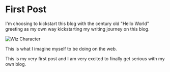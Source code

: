 # First Post

I'm choosing to kickstart this blog with the century old "Hello World" greeting as my own way kickstarting my writing journey on this blog.


![Wiz Character](/images/wiz.jpeg)

This is what I imagine myself to be doing on the web.

This is my very first post and I am very excited to finally get serious with my own blog.
